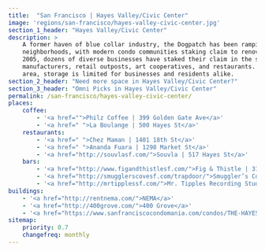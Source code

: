 ```yaml
---
title:  "San Francisco | Hayes Valley/Civic Center"
image: 'regions/san-francisco/hayes-valley-civic-center.jpg'
section_1_header: "Hayes Valley/Civic Center"
description: >
    A former haven of blue collar industry, the Dogpatch has been ramping up as one of the more desirable residential
    neighborhoods, with modern condo communities staking claim to renovated warehouses and new construction. Since
    2005, dozens of diverse businesses have staked their claim in the sprawling industrial spaces, including wineries,
    manufacturers, retail outposts, art cooperatives, and restaurants. Optimized for the influx of newcomers to the
    area, storage is limited for businesses and residents alike. 
section_2_header: "Need more space in Hayes Valley/Civic Center?"
section_3_header: "Omni Picks in Hayes Valley/Civic Center"
permalink: /san-francisco/hayes-valley-civic-center/
places:
    coffee:
        - '<a href="">Philz Coffee | 399 Golden Gate Ave</a>'
        - '<a href=" ">La Boulange | 500 Hayes St</a>'
    restaurants:
        - '<a href=" ">Chez Maman | 1401 18th St</a>'
        - '<a href=" ">Ananda Fuara | 1298 Market St</a>'
        - '<a href="http://souvlasf.com/">Souvla | 517 Hayes St</a>'
    bars:
        - '<a href="http://www.figandthistlesf.com/">Fig & Thistle | 313 Ivy St</a>'
        - '<a href="http://smugglerscovesf.com/trapdoor/">Smuggler’s Cove | 650 Gough St</a>'
        - '<a href="http://mrtipplessf.com/">Mr. Tipples Recording Studio | 39 Fell St</a>'
buildings:
    - '<a href="http://rentnema.com/">NEMA</a>'
    - '<a href="http://400grove.com/">400 Grove</a>'
    - '<a href="https://www.sanfranciscocondomania.com/condos/THE-HAYES.php">The Hayes</a>'
sitemap:
    priority: 0.7
    changefreq: monthly
---
```

